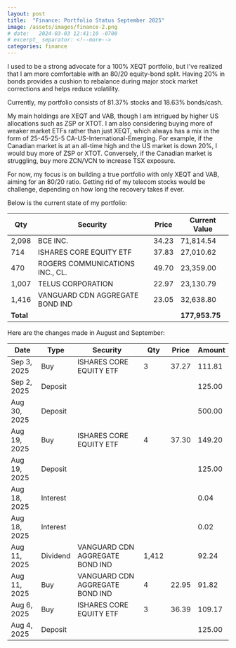 ```yaml
---
layout: post
title:  "Finance: Portfolio Status September 2025"
image: /assets/images/finance-2.png
# date:   2024-03-03 12:41:10 -0700
# excerpt_ separator: <!--more-->
categories: finance
---
```


I used to be a strong advocate for a 100% XEQT portfolio, but I've realized that I am more comfortable with an 80/20 equity-bond split. Having 20% in bonds provides a cushion to rebalance during major stock market corrections and helps reduce volatility.

Currently, my portfolio consists of 81.37% stocks and 18.63% bonds/cash.

My main holdings are XEQT and VAB, though I am intrigued by higher US allocations such as ZSP or XTOT. I am also considering buying more of weaker market ETFs rather than just XEQT, which always has a mix in the form of 25-45-25-5 CA-US-International-Emerging. For example, if the Canadian market is at an all-time high and the US market is down 20%, I would buy more of ZSP or XTOT. Conversely, if the Canadian market is struggling, buy more ZCN/VCN to increase TSX exposure.
 
For now, my focus is on building a true portfolio with only XEQT and VAB, aiming for an 80/20 ratio. Getting rid of my telecom stocks would be challenge, depending on how long the recovery takes if ever. 

Below is the current state of my portfolio:

| Qty   | Security                           | Price  | Current Value  |
|-------|-----------------------------------|--------|----------------|
| 2,098 | BCE INC.                           | 34.23  | 71,814.54      |
| 714   | ISHARES CORE EQUITY ETF            | 37.83  | 27,010.62      |
| 470   | ROGERS COMMUNICATIONS INC., CL.   | 49.70  | 23,359.00      |
| 1,007 | TELUS CORPORATION                  | 22.97  | 23,130.79      |
| 1,416 | VANGUARD CDN AGGREGATE BOND IND   | 23.05  | 32,638.80      |
| **Total** |                               |        | **177,953.75** |

Here are the changes made in August and September:

| Date        | Type       | Security                           | Qty   | Price  | Amount   |
|------------|------------|-----------------------------------|-------|--------|---------|
| Sep 3, 2025 | Buy       | ISHARES CORE EQUITY ETF            | 3     | 37.27  | 111.81  |
| Sep 2, 2025 | Deposit   |                                   |       |        | 125.00  |
| Aug 30, 2025 | Deposit  |                                   |       |        | 500.00  |
| Aug 19, 2025 | Buy      | ISHARES CORE EQUITY ETF            | 4     | 37.30  | 149.20  |
| Aug 19, 2025 | Deposit  |                                   |       |        | 125.00  |
| Aug 18, 2025 | Interest |                                   |       |        | 0.04    |
| Aug 18, 2025 | Interest |                                   |       |        | 0.02    |
| Aug 11, 2025 | Dividend | VANGUARD CDN AGGREGATE BOND IND    | 1,412 |        | 92.24   |
| Aug 11, 2025 | Buy      | VANGUARD CDN AGGREGATE BOND IND    | 4     | 22.95  | 91.82   |
| Aug 6, 2025  | Buy      | ISHARES CORE EQUITY ETF            | 3     | 36.39  | 109.17  |
| Aug 4, 2025  | Deposit  |                                   |       |        | 125.00  |